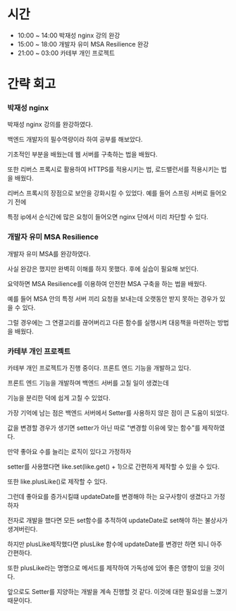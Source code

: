# 시간
- 10:00 ~ 14:00 박재성 nginx 강의 완강
- 15:00 ~ 18:00 개발자 유미 MSA Resilience 완강
- 21:00 ~ 03:00 카테부 개인 프로젝트

# 간략 회고

### 박재성 nginx

박재성 nginx 강의를 완강하였다.

백엔드 개발자의 필수역량이라 하여 공부를 해보았다.

기초적인 부분을 배웠는데 웹 서버를 구축하는 법을 배웠다. 

또한 리버스 프록시로 활용하여 HTTPS를 적용시키는 법, 로드밸런서를 적용시키는 법을 배웠다.

리버스 프록시의 장점으로 보안을 강화시킬 수 있었다. 예를 들어 스프링 서버로 들어오기 전에

특정 ip에서 순식간에 많은 요청이 들어오면 nginx 단에서 미리 차단할 수 있다.

### 개발자 유미 MSA Resilience

개발자 유미 MSA를 완강하였다.

사실 완강은 했지만 완벽히 이해를 하지 못했다. 후에 실습이 필요해 보인다.

요약하면 MSA Resilience를 이용하여 안전한 MSA 구축을 하는 법을 배웠다.

예를 들어 MSA 안의 특정 서버 끼리 요청을 보내는데 오랫동안 받지 못하는 경우가 있을 수 있다.

그럴 경우에는 그 연결고리를 끊어버리고 다른 함수를 실행시켜 대응책을 마련하는 방법을 배웠다.

### 카테부 개인 프로젝트

카테부 개인 프로젝트가 진행 중이다. 프론트 엔드 기능을 개발하고 있다.

프론트 엔드 기능을 개발하며 백엔드 서버를 고칠 일이 생겼는데

기능을 분리한 덕에 쉽게 고칠 수 있었다.

가장 기억에 남는 점은 백엔드 서버에서 Setter를 사용하지 않은 점이 큰 도움이 되었다.

값을 변경할 경우가 생기면 setter가 아닌 따로 "변경할 이유에 맞는 함수"를 제작하였다.

만약 좋아요 수를 늘리는 로직이 있다고 가정하자

setter를 사용했다면 like.set(like.get() + 1)으로 간편하게 제작할 수 있을 수 있다.

또한 like.plusLike()로 제작할 수 있다.

그런데 좋아요를 증가시킬떄 updateDate를 변경해야 하는 요구사항이 생겼다고 가정하자

전자로 개발을 했다면 모든 set함수를 추적하여 updateDate로 set해야 하는 불상사가 생겨버린다.

하지만 plusLike제작했다면 plusLike 함수에 updateDate를 변경만 하면 되니 아주 간편하다.

또한 plusLike라는 명명으로 메서드를 제작하여 가독성에 있어 좋은 영향이 있을 것이다.

앞으로도 Setter를 지양하는 개발을 계속 진행할 것 같다. 이것에 대한 필요성을 느꼈기 때문이다.